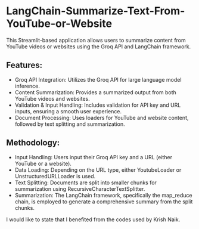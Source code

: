 # LangChain-Summarize-Text-From-YouTube-or-Website

This Streamlit-based application allows users to summarize content from YouTube videos or websites using the Groq API and LangChain framework.

## Features:
* Groq API Integration: Utilizes the Groq API for large language model inference.
* Content Summarization: Provides a summarized output from both YouTube videos and websites.
* Validation & Input Handling: Includes validation for API key and URL inputs, ensuring a smooth user experience.
* Document Processing: Uses loaders for YouTube and website content, followed by text splitting and summarization.

## Methodology:
* Input Handling: Users input their Groq API key and a URL (either YouTube or a website).
* Data Loading: Depending on the URL type, either YoutubeLoader or UnstructuredURLLoader is used.
* Text Splitting: Documents are split into smaller chunks for summarization using RecursiveCharacterTextSplitter.
* Summarization: The LangChain framework, specifically the map_reduce chain, is employed to generate a comprehensive summary from the split chunks.


I would like to state that I benefited from the codes used by Krish Naik.
